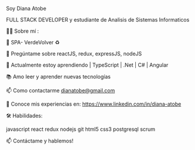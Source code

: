 Soy Diana Atobe

FULL STACK DEVELOPER y estudiante de Analisis de Sistemas Informaticos

👩‍💻 Sobre mí :

🔭 SPA- VerdeVolver ♻️

💬 Pregúntame sobre reactJS, redux, expressJS, nodeJS

🌱 Actualmente estoy aprendiendo | TypeScript | .Net | C# | Angular

📚 Amo leer y aprender nuevas tecnologías

📫 Como contactarme dianatobe@gmail.com

📄 Conoce mis experiencias en: https://www.linkedin.com/in/diana-atobe


🛠 Habilidades:


 javascript  react  redux  nodejs  git  html5  css3 postgresql scrum


📫 Contáctame y hablemos!

